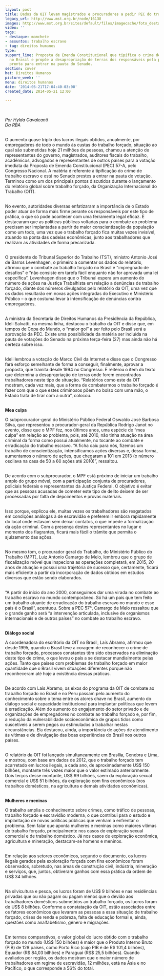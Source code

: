 ```yaml
---
layout: post
title: Dados da OIT levam magistrados e procuradores a pedir PEC do trabalho escravo
legacy_url: http://www.mst.org.br/node/16138
images: http://www.mst.org.br/sites/default/files/imagecache/foto_destaque/lançamento_OIT!.jpg
video: ''
tags:
- destaque: manchete
- assuntos: trabalho escravo
- tag: direitos humanos
type: 
support_line: Proposta de Emenda Constitucional que tipifica o crime de trabalho escravo
  no Brasil e propõe a desapropriação de terras dos responsáveis pela prática está
  pronta para entrar na pauta do Senado.
section: cover
hat: Direitos Humanos
picture_week: ''
menu: direitos humanos
date: '2014-05-21T17:04:40-03:00'
created_date: 2014-05-21 12:00

---
```

<p><img style="margin: 10px;" src="http://www.mst.org.br/sites/default/files/lan%C3%A7amento_OIT.jpg" alt=""></p><p><em>Por Hylda Cavalcanti<br>Da RBA</em></p><p><br>O aumento quase triplo dos lucros ilegais obtidos, anualmente, por empregadores de todo o mundo às custas do trabalho forçado, situação ao qual são submetidas hoje 21 milhões de pessoas, chamou a atenção de representantes do governo, magistrados, auditores fiscais do trabalho, acadêmicos, advogados e representantes de outros países para a votação imediata da Proposta de Emenda Constitucional (PEC) 57-A, pelo Congresso Nacional. A matéria é referente à tipificação do crime de trabalho escravo e está no Senado prestes a entrar na pauta de votação. Terminou como um dos principais pontos discutidos durante o lançamento do relatório global sobre trabalho forçado, da Organização Internacional do Trabalho (OIT).</p><p><br>No evento, autoridades diversas enfatizaram a importância de o Estado poder atuar de forma mais firme perante os responsáveis por este tipo de prática, o que só pode acontecer com uma ferramenta legal eficaz. E destacaram que as políticas públicas voltadas para o combate ao problema precisam ser implantadas a partir de maior conscientização da população como um todo, uma vez que o trabalho forçado fica muitas vezes invisível, atuando na ponta das cadeias econômicas, junto aos trabalhadores que realizam as atividades de forma precarizada.</p><p><br>O presidente do Tribunal Superior do Trabalho (TST), ministro Antonio José de Barros Levenhagen, o primeiro a comentar os dados do relatório, afirmou que o combate ao trabalho forçado no Brasil é "impregnado de desafios” e “não consiste em tarefa fácil enquanto não for aprovada uma lei específica”. Levenhagen disse que o Tribunal espera um aumento do número de ações na Justiça Trabalhista em relação a denúncias de trabalho forçado, diante dos números divulgados pelo relatório da OIT, uma vez que os dados resultarão em novas ações integradas do Executivo e Ministério Público – o que costuma levar à intensificação de denúncias contra empregadores.</p><p><br>A ministra da Secretaria de Direitos Humanos da Presidência da República, Ideli Salvatti, na mesma linha, destacou o trabalho da OIT e disse que, em tempos de Copa do Mundo, o “maior gol” a ser feito pelo Brasil será a aprovação da PEC. Existe uma possibilidade da matéria ser incluída na pauta de votações do Senado na próxima terça-feira (27) mas ainda não há certeza sobre isso.</p><p><br>Ideli lembrou a votação do Marco Civil da Internet e disse que o Congresso fará esforço semelhante de forma a conseguir, finalmente, aprovar a proposta, que tramita desde 1994 no Congresso. E reiterou o item do texto que determina a desapropriação de terras onde forem encontrados trabalhadores neste tipo de situação. “Relatórios como este da OIT mostram, cada vez mais, que a forma de combatermos o trabalho forçado é fazer com que o que estes criminosos põem no bolso com uma mão, o Estado trata de tirar com a outra”, colocou.</p><p><br><strong>Mea culpa</strong></p><p>O subprocurador-geral do Ministério Público Federal Oswaldo José Barbosa Silva, que representou o procurador-geral da República Rodrigo Janot no evento, disse que o MPF fez, nos últimos anos, uma espécie de “mea culpa” em relação ao problema, pois, até 2010, não tinha atuação na área criminal da forma como possui atualmente, no tocante ao combate e erradicação do trabalho escravo. “A ficha caiu para nós, fizemos um trabalho de conscientização, intensificamos ações diversas e, dessa forma, aumentamos o número de ações, que chegaram a 101 em 2013 (o número oscilava na casa de 50 a 60 ações até 2010)”, ressaltou.</p><p><br>De acordo com o subprocurador, o MPF está próximo de iniciar um trabalho amplo do grupo móvel, com a participação conjunta de procuradores, policiais federais e representantes da Justiça Federal. O objetivo é evitar que as pessoas acusadas de cometer este tipo de delito deixem de ser processadas por falta de depoimentos e provas materiais.</p><p><br>Isso porque, explicou ele, muitas vezes os trabalhadores são resgatados em condições análogas à de escravidão e preferem ir embora rapidamente do local onde estavam sem deixar contatos, o que impede a formalização da ação criminal. Com a presença destes representantes no lugar e momento dos flagrantes, ficará mais fácil o trâmite que permita o ajuizamento das ações.</p><p><br>No mesmo tom, o procurador geral do Trabalho, do Ministério Público do Trabalho (MPT), Luiz Antonio Camargo de Melo, lembrou que o grupo de fiscalização móvel que inspeciona as operações completará, em 2015, 20 anos de atuação e possui uma trajetória de sucesso que, certamente, ficará mais eficiente a partir da incorporação de dados obtidos em estudos diversos que estão sendo elaborados.</p><p><br>“A partir do início do ano 2000, conseguimos dar uma virada no combate ao trabalho escravo no mundo contemporâneo. Só há um país que tem feito um trabalho atuante de erradicação do trabalho escravo no mundo e esse país é o Brasil”, acentuou. Sobre a PEC 57ª, Camargo de Melo ressaltou que o grande ganho será “a intervenção articulada, inclusive de organismos internacionais e de outros países” no combate ao trabalho escravo.</p><p><br><strong>Diálogo social</strong></p><p>A coordenadora do escritório da OIT no Brasil, Laís Abramo, afirmou que desde 1995, quando o Brasil teve a coragem de reconhecer o crime de trabalho forçado, processos constantes têm sido observados na eliminação deste tipo de crime, o que levou o país a se destacar mundialmente pelas ações. Tanto que países com problemas de trabalho forçado em maior quantidade que o Brasil vivem situações diferentes porque não reconheceram até hoje a existência dessas práticas.</p><p><br>De acordo com Laís Abramo, os eixos do programa da OIT de combate ao trabalho forçado no Brasil e no Peru passam pelo aumento do conhecimento sobre o tema entre os atores chave no Brasil, aumento do diálogo social e capacidade institucional para implantar políticas que levem à erradicação. Além do aumento do engajamento do setor privado e de organizações de empregadores no combate ao trabalho forçado e, por fim, a redução da vulnerabilidade socioeconômica de grupos tidos como suscetíveis a serem pegos ou estimulados a trabalhar nestas circunstâncias. Ela destacou, ainda, a importância de ações de atendimento às vítimas e de divulgação das boas experiências do Brasil nos outros países.</p><p><br>O relatório da OIT foi lançado simultaneamente em Brasília, Genebra e Lima, e mostrou, com base em dados de 2012, que o trabalho forçado tem acarretado em lucros ilegais, a cada ano, de aproximadamente US$ 150 bilhões, montante três vezes maior que o valor estimado anteriormente. Dois terços desse montante, US$ 99 bilhões, saem da exploração sexual comercial e US$ 51 bilhões, da exploração com fins econômicos (nos trabalhos domésticos, na agricultura e demais atividades econômicas).</p><p><br><strong>Mulheres e meninas</strong></p><p>O trabalho amplia o conhecimento sobre crimes, como tráfico de pessoas, trabalho forçado e escravidão moderna, o que contribui para o estudo e implantação de novas políticas públicas que venham a enfrentar o problema. Sem falar que aponta mulheres e meninas como maiores vítimas de trabalho forçado, principalmente nos casos de exploração sexual comercial e de trabalho doméstico. Já nos casos de exploração econômica, agricultura e mineração, destacam-se homens e meninos.</p><p><br>Em relação aos setores econômicos, segundo o documento, os lucros ilegais gerados pela exploração forçada com fins econômicos foram observados, sobretudo, nas áreas de construção civil, indústria, mineração e serviços, que, juntos, obtiveram ganhos com essa prática da ordem de US$ 34 bilhões.</p><p><br>Na silvicultura e pesca, os lucros foram de US$ 9 bilhões e nas residências privadas que ou não pagam ou pagam menos que o devido aos trabalhadores domésticos submetidos ao trabalho forçado, os lucros foram de US$ 8 bilhões. Conforme a constatação da OIT, estão associados entre os fatores econômicos que levaram as pessoas a essa situação de trabalho forçado, crises de renda e pobreza, falta de educação formal e, ainda, questões como analfabetismo, gênero e migrações.</p><p><br>Em termos comparativos, o valor global do lucro obtido com o trabalho forçado no mundo (US$ 150 bilhões) é maior que o Produto Interno Bruto (PIB) de 128 países, como Porto Rico (cujo PIB é de R$ 101,4 bilhões), Equador (R$ 84,03 bilhões) e Paraguai (RS$ 25,5 bilhões). Quando avaliados por região, os dados mostram que o maior número de trabalhadores em regime de escravidão, 12 milhões, está na Ásia e no Pacífico, o que corresponde a 56% do total.</p>
